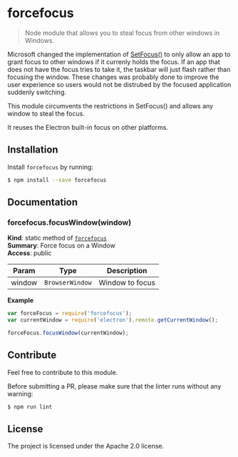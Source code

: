 <!-- Make sure you edit doc/README.hbs rather than README.md because the latter is auto-generated -->

forcefocus
=========

> Node module that allows you to steal focus from other windows in Windows.

Microsoft changed the implementation of [SetFocus()](https://msdn.microsoft.com/en-us/library/windows/desktop/ms646312(v=vs.85).aspx) to only allow an app to grant focus to other windows if it currenly holds the focus. If an app that does not have the focus tries to take it, the taskbar will just flash rather than focusing the window. These changes was probably done to improve the user experience so users would not be distrubed by the focused application suddenly switching.

This module circumvents the restrictions in SetFocus() and allows any window to steal the focus.

It reuses the Electron built-in focus on other platforms.

Installation
------------

Install `forcefocus` by running:

```sh
$ npm install --save forcefocus
```

Documentation
-------------

<a name="module_forcefocus.focusWindow"></a>

### forcefocus.focusWindow(window)
**Kind**: static method of [<code>forcefocus</code>](#module_forcefocus)  
**Summary**: Force focus on a Window  
**Access**: public  

| Param | Type | Description |
| --- | --- | --- |
| window | <code>BrowserWindow</code> | Window to focus |

**Example**  
```js
var forceFocus = require('forcefocus');
var currentWindow = require('electron').remote.getCurrentWindow();

forceFocus.focusWindow(currentWindow);
```

Contribute
----------

Feel free to contribute to this module.

Before submitting a PR, please make sure that the linter runs without any warning:

```sh
$ npm run lint
```

License
-------

The project is licensed under the Apache 2.0 license.
